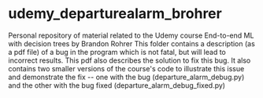 # udemy_departurealarm_brohrer
Personal repository of material related to the Udemy course End-to-end ML with decision trees by Brandon Rohrer
This folder contains a description (as a pdf file) of a bug in the program which is not fatal, but will lead to incorrect results. This pdf also describes the solution to fix this bug.
It also contains two smaller versions of the course's code to illustrate this issue and demonstrate the fix -- one with the bug (departure_alarm_debug.py) and the other with the bug fixed (departure_alarm_debug_fixed.py)
